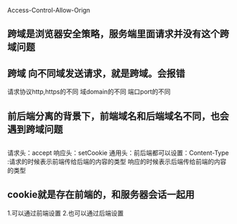 Access-Control-Allow-Orign
## 跨域是浏览器安全策略，服务端里面请求并没有这个跨域问题
## 跨域  向不同域发送请求，就是跨域。会报错
请求协议http,https的不同
域domain的不同
端口port的不同

## 前后端分离的背景下，前端域名和后端域名不同，也会遇到跨域问题

##
请求头：accept
响应头：setCookie
通用头：前后端都可以设置：Content-Type :请求的时候表示前端传给后端的内容的类型
响应的时候表示后端传给前端的内容的类型


## cookie就是存在前端的，和服务器会话一起用
1.可以通过前端设置
2.也可以通过后端设置
